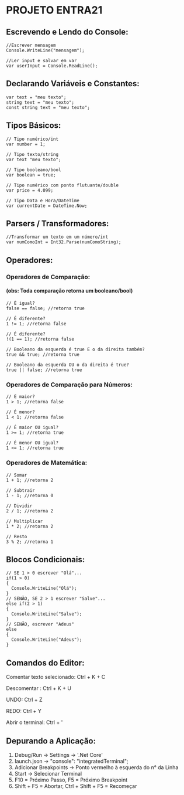 # **PROJETO ENTRA21**

## Escrevendo e Lendo do Console:

    //Escrever mensagem
    Console.WriteLine("mensagem");
    
    //Ler input e salvar em var
    var userInput = Console.ReadLine();

## Declarando Variáveis e Constantes:

    var text = "meu texto";
    string text = "meu texto";
    const string text = "meu texto";

## Tipos Básicos:

    // Tipo numérico/int
    var number = 1;

    // Tipo texto/string
    var text "meu texto";

    // Tipo booleano/bool
    var boolean = true;

    // Tipo numérico com ponto flutuante/double
    var price = 4.099;

    // Tipo Data e Hora/DateTime
    var currentDate = DateTime.Now;

## Parsers / Transformadores:

    //Transformar um texto em um número/int
    var numComoInt = Int32.Parse(numComoString);

## Operadores:
### Operadores de Comparação:
#### (obs: Toda comparação retorna um booleano/bool)

    // É igual?
    false == false; //retorna true
    
    // É diferente?
    1 != 1; //retorna false

    // É diferente?
    !(1 == 1); //retorna false

    // Booleano da esquerda é true E o da direita também?
    true && true; //retorna true

    // Booleano da esquerda OU o da direita é true?
    true || false; //retorna true

### Operadores de Comparação para Números:

    // É maior?
    1 > 1; //retorna false
    
    // É menor?
    1 < 1; //retorna false

    // É maior OU igual?
    1 >= 1; //retorna true

    // É menor OU igual?
    1 <= 1; //retorna true

### Operadores de Matemática:

    // Somar
    1 + 1; //retorna 2

    // Subtrair
    1 - 1; //retorna 0

    // Dividir
    2 / 1; //retorna 2

    // Multiplicar
    1 * 2; //retorna 2

    // Resto
    3 % 2; //retorna 1

## Blocos Condicionais:

    // SE 1 > 0 escrever "Olá"...
    if(1 > 0)
    {
      Console.WriteLine("Olá");
    }
    // SENÃO, SE 2 > 1 escrever "Salve"...
    else if(2 > 1)
    {
      Console.WriteLine("Salve");
    }
    // SENÃO, escrever "Adeus"
    else
    {
      Console.WriteLine("Adeus");
    }

## Comandos do Editor:
Comentar texto selecionado: Ctrl + K + C

Descomentar : Ctrl + K + U

UNDO: Ctrl + Z

REDO: Ctrl + Y

Abrir o terminal: Ctrl + '

## Depurando a Aplicação:
1. Debug/Run -> Settings -> '.Net Core'
2. launch.json -> "console": "integratedTerminal";
3. Adicionar Breakpoints -> Ponto vermelho à esquerda do n° da Linha
4. Start -> Selecionar Terminal
5. F10 = Próximo Passo, F5 = Próximo Breakpoint
6. Shift + F5 = Abortar, Ctrl + Shift + F5 = Recomeçar